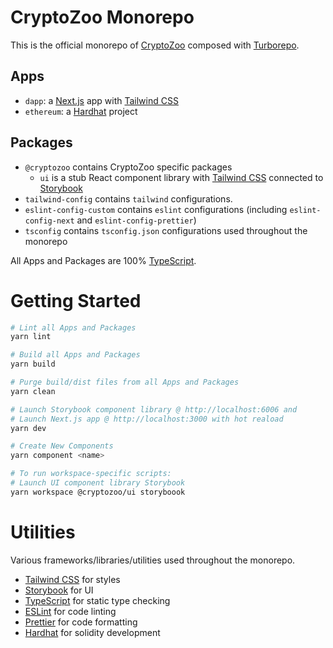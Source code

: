 # CryptoZoo Monorepo

This is the official monorepo of [CryptoZoo](https://cryptozoo.co/) composed with [Turborepo](https://turborepo.org/).

## Apps
- `dapp`: a [Next.js](https://nextjs.org) app with [Tailwind CSS](https://tailwindcss.com/)
- `ethereum`: a [Hardhat](https://hardhat.org/) project

## Packages
- `@cryptozoo` contains CryptoZoo specific packages
  - `ui` is a stub React component library with [Tailwind CSS](https://tailwindcss.com/) connected to [Storybook](https://storybook.js.org/)
- `tailwind-config` contains `tailwind` configurations.
- `eslint-config-custom` contains `eslint` configurations (including `eslint-config-next` and `eslint-config-prettier`)
- `tsconfig` contains `tsconfig.json` configurations used throughout the monorepo

All Apps and Packages are 100% [TypeScript](https://www.typescriptlang.org/).

# Getting Started

```bash
# Lint all Apps and Packages
yarn lint
```

```bash
# Build all Apps and Packages
yarn build
```

```bash
# Purge build/dist files from all Apps and Packages
yarn clean
```

```bash
# Launch Storybook component library @ http://localhost:6006 and
# Launch Next.js app @ http://localhost:3000 with hot reaload
yarn dev
```

```bash
# Create New Components
yarn component <name>
```

```bash
# To run workspace-specific scripts:
# Launch UI component library Storybook
yarn workspace @cryptozoo/ui storyboook
```

# Utilities
Various frameworks/libraries/utilities used throughout the monorepo.
- [Tailwind CSS](https://tailwindcss.com/) for styles
- [Storybook](https://storybook.js.org/) for UI
- [TypeScript](https://www.typescriptlang.org/) for static type checking
- [ESLint](https://eslint.org/) for code linting
- [Prettier](https://prettier.io) for code formatting
- [Hardhat](https://hardhat.org/) for solidity development
